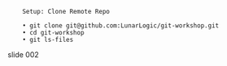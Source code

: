         Setup: Clone Remote Repo

        • git clone git@github.com:LunarLogic/git-workshop.git
        • cd git-workshop
        • git ls-files

















































































slide 002
